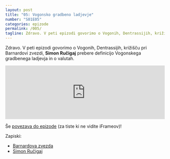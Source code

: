 ```yaml
---
layout: post
title: "05: Vogonsko gradbeno ladjevje"
number: "S01E05"
categories: epizode
permalink: /005/
tagline: Zdravo. V peti epizodi govorimo o Vogonih, Dentrassijih, križišču pri Barnardovi zvezdi, Simon Ručigaj prebere definicijo Vogonskega gradbenega ladjevja.
---
```


Zdravo. V peti epizodi govorimo o Vogonih, Dentrassijih, križišču pri Barnardovi zvezdi, **Simon Ručigaj** prebere definicijo Vogonskega gradbenega ladjevja in o valutah.  

<iframe src="https://www.listennotes.com/podcasts/opravičujemo-se-za/05-vogonsko-gradbeno-j0aU7ectAgY/embed/" height="170px" width="100%" style="width: 1px; min-width: 100%;" loading="lazy" frameborder="0" scrolling="no"></iframe> 

Še [povezava do epizode](https://podcasts.apple.com/si/podcast/005-vogonsko-gradbeno-ladjevje/id1514750013?i=1000480091016) (za tiste ki ne vidite iFrameov)!

Zapiski:
- [Barnardova zvezda](https://sl.wikipedia.org/wiki/Barnardova_zvezda)
- [Simon Ručigaj](https://twitter.com/symru/)